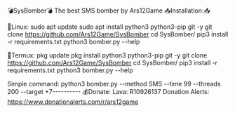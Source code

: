 💣SysBomber💣
The best SMS bomber by Ars12Game
📥Installation:📥

🐧Linux:
sudo apt update
sudo apt install python3 python3-pip git -y
git clone https://github.com/Ars12Game/SysBomber
cd SysBomber/
pip3 install -r requirements.txt
python3 bomber.py --help

📱Termux:
pkg update
pkg install python3 python3-pip git -y
git clone https://github.com/Ars12Game/SysBomber
cd SysBomber/
pip3 install -r requirements.txt
python3 bomber.py --help

Simple command: python3 bomber.py --method SMS --time 99 --threads 200 --target +7----------
💰Donate:
Lava: R10926137
Donation Alerts: https://www.donationalerts.com/r/ars12game
